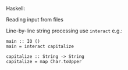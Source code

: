 Haskell:

Reading input from files

Line-by-line string processing use `interact` e.g.:
```
main :: IO ()
main = interact capitalize

capitalize :: String -> String
capitalize = map Char.toUpper 
```